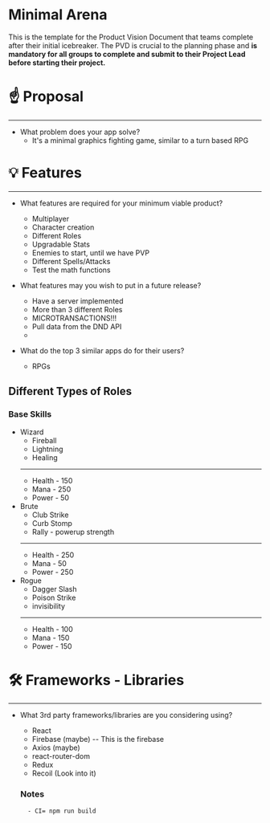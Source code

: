 # Minimal Arena

This is the template for the Product Vision Document that teams complete after their initial icebreaker. The PVD is crucial to the planning phase and **is mandatory for all groups to complete and submit to their Project Lead before starting their project.**

# ☝️ Proposal

 --- 

- What problem does your app solve?
    - It's a minimal graphics fighting game, similar to a turn based RPG

# 💡 Features

---

- What features are required for your minimum viable product?

    - Multiplayer 
    - Character creation
    - Different Roles
    - Upgradable Stats
    - Enemies to start, until we have PVP
    - Different Spells/Attacks
    - Test the math functions

- What features may you wish to put in a future release?

    - Have a server implemented 
    - More than 3 different Roles
    - MICROTRANSACTIONS!!!
    - Pull data from the DND API
    - 

- What do the top 3 similar apps do for their users?

    - RPGs
## Different Types of Roles 
### Base Skills
- Wizard
    - Fireball
    - Lightning
    - Healing
    ---
    - Health - 150
    - Mana - 250
    - Power - 50
- Brute
    - Club Strike
    - Curb Stomp
    - Rally - powerup strength
    ---
    - Health - 250
    - Mana - 50
    - Power - 250
- Rogue
    - Dagger Slash
    - Poison Strike
    - invisibility
    ---
    - Health - 100
    - Mana - 150
    - Power - 150

# 🛠 Frameworks - Libraries

---

- What 3rd party frameworks/libraries are you considering using?

    - React
    - Firebase (maybe) -- This is the firebase
    - Axios (maybe)
    - react-router-dom
    - Redux
    - Recoil (Look into it)

    ### Notes
        - CI= npm run build